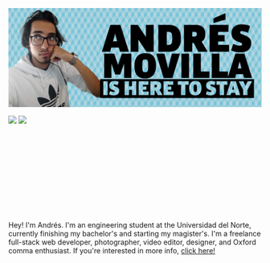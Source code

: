 [![](https://raw.githubusercontent.com/andremov/andremov/master/splash.png)](https://andremov.github.io/)

<div style="height: 195px">
  <img style="height: inherit" src="https://github-readme-stats.vercel.app/api?username=andremov&count_private=true&show_icons=true" />
  <img style="height: inherit" src="https://github-readme-stats.vercel.app/api/top-langs/?username=andremov&layout=compact" />
</div>

Hey! I'm Andrés. I'm an engineering student at the Universidad del Norte, currently finishing my bachelor's and starting my magister's. I'm a freelance full-stack web developer, photographer, video editor, designer, and Oxford comma enthusiast. If you're interested in more info, [click here!](https://andremov.github.io/)

<!--

- 🔭 I’m currently working on ...
- 🌱 I’m currently learning ...
- 👯 I’m looking to collaborate on ...
- 🤔 I’m looking for help with ...
- 💬 Ask me about ...
- 📫 How to reach me: ...
- 😄 Pronouns: ...
- ⚡ Fun fact: ...
-->
